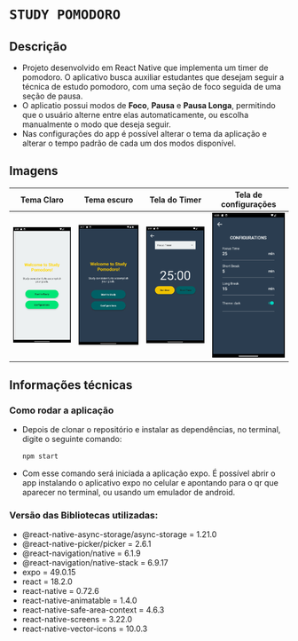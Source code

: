 # `STUDY POMODORO`
## Descrição
- Projeto desenvolvido em React Native que implementa um timer de pomodoro. O aplicativo busca auxiliar estudantes que desejam seguir a técnica de estudo pomodoro, com uma seção de foco seguida de uma seção de pausa.
- O aplicatio possui modos de **Foco**, **Pausa** e **Pausa Longa**, permitindo que o usuário alterne entre elas automaticamente, ou escolha manualmente o modo que deseja seguir.
- Nas configurações do app é possível alterar o tema da aplicação e alterar o tempo padrão de cada um dos modos disponível.

## Imagens
| Tema Claro | Tema escuro | Tela do Timer | Tela de configurações |
| --- | --- | --- | --- |
| <img src="./screenshots/light.png" width="150"> | <img src="./screenshots/dark.png" width="150"> | <img src="./screenshots/timer.png" width="150"> | <img src="./screenshots/settings.png" width="150">

## Informações técnicas
### Como rodar a aplicação
- Depois de clonar o repositório e instalar as dependências, no terminal, digite o seguinte comando:
  ```bash
  npm start
  ```
- Com esse comando será iniciada a aplicação expo. É possível abrir o app instalando o aplicativo expo no celular e apontando para o qr que aparecer no terminal, ou usando um emulador de android.

### Versão das Bibliotecas utilizadas:
- @react-native-async-storage/async-storage = 1.21.0
- @react-native-picker/picker = 2.6.1
- @react-navigation/native = 6.1.9
- @react-navigation/native-stack = 6.9.17
- expo = 49.0.15
- react = 18.2.0
- react-native = 0.72.6
- react-native-animatable = 1.4.0
- react-native-safe-area-context = 4.6.3
- react-native-screens = 3.22.0
- react-native-vector-icons = 10.0.3
